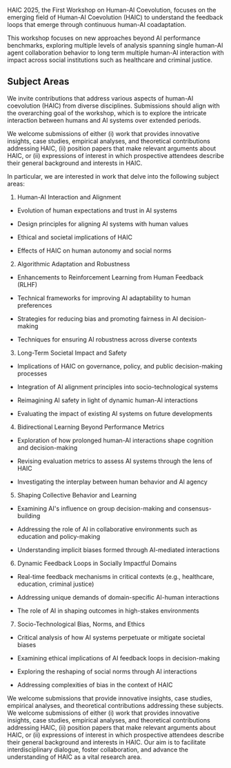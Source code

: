 HAIC 2025, the First Workshop on Human-AI Coevolution, focuses on the emerging field of Human-AI Coevolution (HAIC) to understand the feedback loops that emerge through continuous human-AI coadaptation.

This workshop focuses on new approaches beyond AI performance benchmarks, exploring multiple levels of analysis spanning single human-AI agent collaboration behavior to long term multiple human-AI interaction with impact across social institutions such as healthcare and criminal justice.


## Subject Areas

We invite contributions that address various aspects of human-AI coevolution (HAIC) from diverse disciplines. Submissions should align with the overarching goal of the workshop, which is to explore the intricate interaction between humans and AI systems over extended periods. 

We welcome submissions of either (i) work that provides innovative insights, case studies, empirical analyses, and theoretical contributions addressing HAIC, (ii) position papers that make relevant arguments about HAIC, or (ii) expressions of interest in which prospective attendees describe their general background and interests in HAIC.

In particular, we are interested in work that delve into the following subject areas:

1. Human-AI Interaction and Alignment

- Evolution of human expectations and trust in AI systems

- Design principles for aligning AI systems with human values

- Ethical and societal implications of HAIC

- Effects of HAIC on human autonomy and social norms

2. Algorithmic Adaptation and Robustness

- Enhancements to Reinforcement Learning from Human Feedback (RLHF)

- Technical frameworks for improving AI adaptability to human preferences

- Strategies for reducing bias and promoting fairness in AI decision-making

- Techniques for ensuring AI robustness across diverse contexts

3. Long-Term Societal Impact and Safety

- Implications of HAIC on governance, policy, and public decision-making processes

- Integration of AI alignment principles into socio-technological systems

- Reimagining AI safety in light of dynamic human-AI interactions

- Evaluating the impact of existing AI systems on future developments

4. Bidirectional Learning Beyond Performance Metrics

- Exploration of how prolonged human-AI interactions shape cognition and decision-making

- Revising evaluation metrics to assess AI systems through the lens of HAIC

- Investigating the interplay between human behavior and AI agency

5. Shaping Collective Behavior and Learning

- Examining AI's influence on group decision-making and consensus-building

- Addressing the role of AI in collaborative environments such as education and policy-making

- Understanding implicit biases formed through AI-mediated interactions

6. Dynamic Feedback Loops in Socially Impactful Domains

- Real-time feedback mechanisms in critical contexts (e.g., healthcare, education, criminal justice)

- Addressing unique demands of domain-specific AI-human interactions

- The role of AI in shaping outcomes in high-stakes environments

7. Socio-Technological Bias, Norms, and Ethics

- Critical analysis of how AI systems perpetuate or mitigate societal biases

- Examining ethical implications of AI feedback loops in decision-making

- Exploring the reshaping of social norms through AI interactions

- Addressing complexities of bias in the context of HAIC

We welcome submissions that provide innovative insights, case studies, empirical analyses, and theoretical contributions addressing these subjects. We welcome submissions of either (i) work that provides innovative insights, case studies, empirical analyses, and theoretical contributions addressing HAIC, (ii) position papers that make relevant arguments about HAIC, or (ii) expressions of interest in which prospective attendees describe their general background and interests in HAIC. Our aim is to facilitate interdisciplinary dialogue, foster collaboration, and advance the understanding of HAIC as a vital research area.
